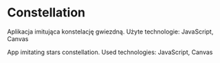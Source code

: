 # Constellation
Aplikacja imitująca konstelację gwiezdną.
Użyte technologie: JavaScript, Canvas

App imitating stars constellation.
Used technologies: JavaScript, Canvas
